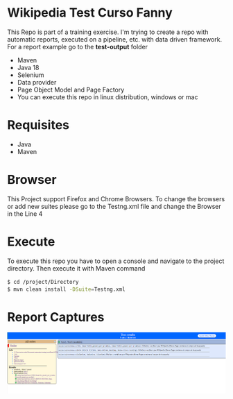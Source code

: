 # Wikipedia Test Curso Fanny

This Repo is part of a training exercise. I'm trying to create a repo with automatic reports, executed on a pipeline, etc. with data driven framework. For a report example go to the **test-output** folder

  - Maven
  - Java 18
  - Selenium
  - Data provider 
  - Page Object Model and Page Factory
  - You can execute this repo in linux distribution, windows or mac 

# Requisites

  - Java 
  - Maven

# Browser

This Project support Firefox and Chrome Browsers. To change the browsers or add new suites please go to the Testng.xml file and change the Browser in the Line 4

# Execute

To execute this repo you have to open a console and navigate to the project directory. Then execute it with Maven command

```sh
$ cd /project/Directory
$ mvn clean install -DSuite=Testng.xml 
```

# Report Captures

![](https://raw.githubusercontent.com/moisesGlb/automationTraningFanny/main/screenshoots/report.png)

